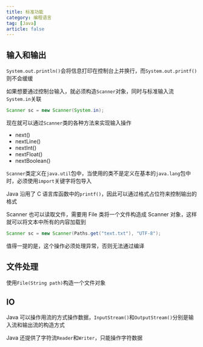```yaml
---
title: 标准功能
category: 编程语言
tag: [Java]
article: false
---
```


## 输入和输出

`System.out.println()`会将信息打印在控制台上并换行，而`System.out.printf()`则不会缓缓

如果想要通过控制台输入，就必须构造`Scanner`对象，同时与标准输入流`System.in`关联

```java
Scanner sc = new Scanner(System.in);
```

现在就可以通过`Scanner`类的各种方法来实现输入操作

+ next()
+ nextLine()
+ nextInt()
+ nextFloat()
+ nextBoolean()

`Scanner`类定义在`java.util`包中，当使用的类不是定义在基本的`java.lang`包中时，必须使用`import`关键字将包导入

Java 沿用了 C 语言库函数中的`printf()`，因此可以通过格式占位符来控制输出的格式

Scanner 也可以读取文件，需要用 File 类将一个文件构造成 Scanner 对象，这样就可以将文本中所有的内容加载到

```java
Scanner sc = new Scanner(Paths.get("text.txt"), "UTF-8");
```

值得一提的是，这个操作必须处理异常，否则无法通过编译

## 文件处理

使用`File(String path)`构造一个文件对象

## IO

Java 可以操作用流的方式操作数据，`InputStream()`和`OutputStream()`分别是输入流和输出流的构造方式

Java 还提供了字符流`Reader`和`Writer`，只能操作字符数据
